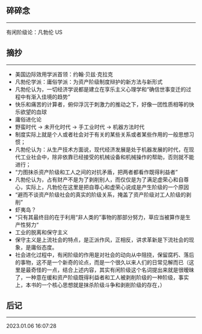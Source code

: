 ## 碎碎念
---

有闲阶级论：凡勃伦 US 

## 摘抄
----

* 美国边际效用学派首领：约翰·贝兹·克拉克
* 凡勃伦学派：庸俗学派：为资产阶级制度辩护的新方法与新形式
* 凡勃伦认为，一切经济学说都是建立在享乐主义心理学和“确信世事变迁的过程中有渐入佳境的趋势”
* 快乐和痛苦的计算者，俯仰浮沉于刺激力的推动之下，好像一团性质相等的快乐欲望的血球
* 庸俗进化论
* 野蛮时代 -> 未开化时代 -> 手工业时代 -> 机器方法时代
* 制度实际上就是个人或者社会对于有关的某些关系或者某些作用的一般思想习惯；
* 凡勃伦认为：从生产技术方面说，现代经济发展是处于机器发展的时代，在现代工业社会中，除非依靠已经接受的机械设备和机械操作的帮助，否则就不能进行；
* “力图抹杀资产阶级和工人之间的对抗矛盾，把两者都看作既得利益者”
* 凡勃伦认为，占有财产不是为了剥削别人，而仅仅是为了满足虚荣心和自尊心，实际上，凡勃伦在这里是把自尊心和虚荣心说成是产生阶级的一个原因
* “避而不谈资产阶级社会的真实的阶级关系，掩盖了资产阶级对工人阶级的剥削”
* 虾夷岛？
* “只有其最终目的在于利用“非人类的”事物的那部分努力，草应当被算作是生产性努力“
* 工业的脱离和保守主义
* 保守主义是上流社会的特点，是正派作风，正相反，讲求革新是下流社会的现象，是庸俗态度。
* 社会进化过程中，有闲阶级的作用是对社会的动向从中阻挠，保留腐朽、落后的事物，这不是一个新奇的论点，而是一个很久以来人们的日常见解而已（这里是最奇怪的一点，结合上述内容，其实有闲阶级这个名词提出来就是很暧昧了，一种意在缓和资产阶级既得利益者和工人被剥削阶级的一种阶级，事实上，本书的一个核心思想就是抹杀阶级斗争和剥削阶级的存在，）
  
## 后记
----

2023.01.06 16:07:28